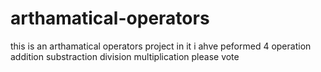# arthamatical-operators
this is an arthamatical operators project
in it i ahve peformed 4 operation
addition substraction division multiplication
please vote
